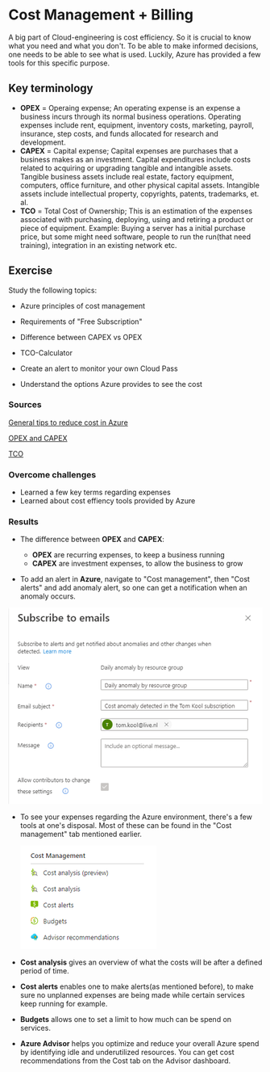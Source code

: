 # Cost Management + Billing
A big part of Cloud-engineering is cost efficiency. So it is crucial to know what you need and what you don't. To be able to make informed decisions, one needs to be able to see what is used. Luckily, Azure has provided a few tools for this specific purpose.

## Key terminology
- **OPEX** = Operaing expense; An operating expense is an expense a business incurs through its normal business operations. Operating expenses include rent, equipment, inventory costs, marketing, payroll, insurance, step costs, and funds allocated for research and development.
- **CAPEX** = Capital expense; Capital expenses are purchases that a business makes as an investment. Capital expenditures include costs related to acquiring or upgrading tangible and intangible assets. Tangible business assets include real estate, factory equipment, computers, office furniture, and other physical capital assets. Intangible assets include intellectual property, copyrights, patents, trademarks, et. al.
- **TCO** = Total Cost of Ownership; This is an estimation of the expenses associated with purchasing, deploying, using and retiring a product or piece of equipment. Example: Buying a server has a initial purchase price, but some might need software, people to run the run(that need training), integration in an existing network etc.

## Exercise
Study the following topics:
- Azure principles of cost management
- Requirements of "Free Subscription"
- Difference between CAPEX vs OPEX
- TCO-Calculator

- Create an alert to monitor your own Cloud Pass
- Understand the options Azure provides to see the cost

### Sources
[General tips to reduce cost in Azure](https://azure.microsoft.com/en-us/overview/cost-optimization/#tools)

[OPEX and CAPEX](https://www.investopedia.com/terms/o/operating_expense.asp)

[TCO](https://www.gartner.com/en/information-technology/glossary/total-cost-of-ownership-tco)

### Overcome challenges
- Learned a few key terms regarding expenses
- Learned about cost effiency tools provided by Azure

### Results
- The difference between **OPEX** and **CAPEX**:
    - **OPEX** are recurring expenses, to keep a business running
    - **CAPEX** are investment expenses, to allow the business to grow

- To add an alert in **Azure**, navigate to "Cost management", then "Cost alerts" and add anomaly alert, so one can get a notification when an anomaly occurs.

![Alert](../00_includes/05_Azure/AZU-02/SS_Alert.png)

- To see your expenses regarding the Azure environment, there's a few tools at one's disposal. Most of these can be found in the "Cost management" tab mentioned earlier.

    ![Cost Management](../00_includes/05_Azure/AZU-02/SS_CostManagement.png)
- **Cost analysis** gives an overview of what the costs will be after a defined period of time.
- **Cost alerts** enables one to make alerts(as mentioned before), to make sure no unplanned expenses are being made while certain services keep running for example.
- **Budgets** allows one to set a limit to how much can be spend on services.
- **Azure Advisor** helps you optimize and reduce your overall Azure spend by identifying idle and underutilized resources. You can get cost recommendations from the Cost tab on the Advisor dashboard.
